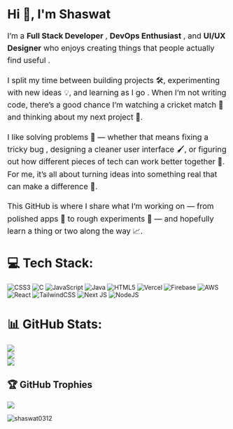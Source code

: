 <h1>Hi 👋, I'm Shaswat</h1>
<div style="font-size: 1.1rem; line-height: 1.6;">  <p>
    I’m a <strong>Full Stack Developer</strong> , <strong>DevOps Enthusiast</strong> , and <strong>UI/UX Designer</strong> 
    who enjoys creating things that people actually find useful .
  </p>
  <p>
    I split my time between building projects 🛠️, experimenting with new ideas 💡, and learning as I go . 
    When I’m not writing code, there’s a good chance I’m watching a cricket match 🏏 and thinking about my next project 🚀.
  </p>
  <p>
    I like solving problems 🧩 — whether that means fixing a tricky bug , designing a cleaner user interface 🖌️, 
    or figuring out how different pieces of tech can work better together 🔗. 
    For me, it’s all about turning ideas into something real that can make a difference 🌟.
  </p>
  <p>
    This GitHub is where I share what I’m working on — from polished apps 🎯 to rough experiments 🧪 — 
    and hopefully learn a thing or two along the way 📈.
  </p>
</div>


# 💻 Tech Stack:
![CSS3](https://img.shields.io/badge/css3-%231572B6.svg?style=for-the-badge&logo=css3&logoColor=white) ![C](https://img.shields.io/badge/c-%2300599C.svg?style=for-the-badge&logo=c&logoColor=white) ![JavaScript](https://img.shields.io/badge/javascript-%23323330.svg?style=for-the-badge&logo=javascript&logoColor=%23F7DF1E) ![Java](https://img.shields.io/badge/java-%23ED8B00.svg?style=for-the-badge&logo=openjdk&logoColor=white) ![HTML5](https://img.shields.io/badge/html5-%23E34F26.svg?style=for-the-badge&logo=html5&logoColor=white) ![Vercel](https://img.shields.io/badge/vercel-%23000000.svg?style=for-the-badge&logo=vercel&logoColor=white) ![Firebase](https://img.shields.io/badge/firebase-%23039BE5.svg?style=for-the-badge&logo=firebase) ![AWS](https://img.shields.io/badge/AWS-%23FF9900.svg?style=for-the-badge&logo=amazon-aws&logoColor=white) ![React](https://img.shields.io/badge/react-%2320232a.svg?style=for-the-badge&logo=react&logoColor=%2361DAFB) ![TailwindCSS](https://img.shields.io/badge/tailwindcss-%2338B2AC.svg?style=for-the-badge&logo=tailwind-css&logoColor=white) ![Next JS](https://img.shields.io/badge/Next-black?style=for-the-badge&logo=next.js&logoColor=white) ![NodeJS](https://img.shields.io/badge/node.js-6DA55F?style=for-the-badge&logo=node.js&logoColor=white)
# 📊 GitHub Stats:
![](https://github-readme-stats.vercel.app/api?username=Shaswat0312&theme=dark&hide_border=false&include_all_commits=false&count_private=false)<br/>
![](https://nirzak-streak-stats.vercel.app/?user=Shaswat0312&theme=dark&hide_border=false)<br/>
![](https://github-readme-stats.vercel.app/api/top-langs/?username=Shaswat0312&theme=dark&hide_border=false&include_all_commits=false&count_private=false&layout=compact)

## 🏆 GitHub Trophies
![](https://github-profile-trophy.vercel.app/?username=Shaswat0312&theme=radical&no-frame=false&no-bg=true&margin-w=4)


<p align="left"> <img src="https://komarev.com/ghpvc/?username=shaswat0312&label=Profile%20views&color=0e75b6&style=flat" alt="shaswat0312" /> </p>

